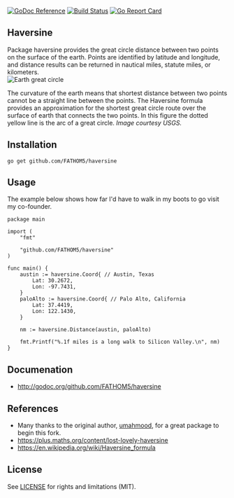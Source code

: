 [![GoDoc Reference](http://img.shields.io/badge/godoc-reference-5272B4.svg?style=flat-square)](http://godoc.org/github.com/FATHOM5/haversine)
[![Build Status](https://travis-ci.org/FATHOM5/haversine.svg?branch=master)](https://travis-ci.org/FATHOM5/haversine)
[![Go Report Card](https://goreportcard.com/badge/github.com/FATHOM5/haversine?style=flat-square)](https://goreportcard.com/report/github.com/FATHOM5/haversine)
## Haversine

Package haversine provides the great circle distance between two points on the surface of the earth.  Points are identified by latitude and longitude, and distance results can be returned in nautical miles, statute miles, or kilometers.  
![Earth great circle](https://i.imgur.com/iD3X3Ax.png)

The curvature of the earth means that shortest distance between two points cannot be a straight line between the points.  The Haversine formula provides an approximation for the shortest great circle route over the surface of earth that connects the two points.  In this figure the dotted yellow line is the arc of a great circle. *Image courtesy USGS.*

## Installation

`go get github.com/FATHOM5/haversine`

## Usage

The example below shows how far I'd have to walk in my boots to go visit my
co-founder.

    package main

    import (
        "fmt"

        "github.com/FATHOM5/haversine"
    )

    func main() {
        austin := haversine.Coord{ // Austin, Texas
            Lat: 30.2672,
            Lon: -97.7431,
        }
        paloAlto := haversine.Coord{ // Palo Alto, California
            Lat: 37.4419,
            Lon: 122.1430,
        }

        nm := haversine.Distance(austin, paloAlto)

        fmt.Printf("%.1f miles is a long walk to Silicon Valley.\n", nm)
    }

## Documenation

* http://godoc.org/github.com/FATHOM5/haversine

## References

* Many thanks to the original author, [umahmood](https://github.com/umahmood/haversine), for a great package to begin this fork.
* https://plus.maths.org/content/lost-lovely-haversine
* https://en.wikipedia.org/wiki/Haversine_formula

## License

See [LICENSE](LICENSE.md) for rights and limitations (MIT).
